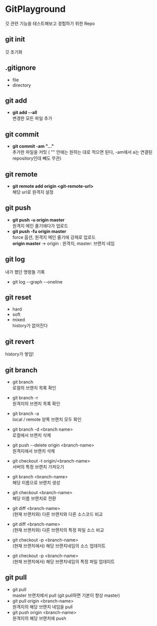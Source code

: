 # GitPlayground
깃 관련 기능을 테스트해보고 경험하기 위한 Repo

## git init
깃 초기화
## .gitignore
- file 
- directory
## git add 
- **git add --all** </br>변경한 모든 파일 추가
## git commit
- **git commit -am "..."**</br>추가한 파일을 커밋 ( "" 안에는 원하는 대로 적으면 된다, -am에서 a는 연결된 repository인데 빼도 무관)
## git remote
- **git remote add origin \<git-remote-url\>** </br>해당 url로 원격지 설정

## git push
- **git push -u origin master**  </br>원격지 메인 줄기에다가 업로드
- **git push -fu origin master** </br>force 옵션, 원격지 메인 줄기에 강제로 업로드
</br>**origin master** -> origin : 원격지, master: 브랜치 네임

## git log
내가 했던 명령들 기록
- git log --graph --oneline

## git reset
- hard
- soft
- mixed
<br/> history가 없어진다
## git revert
history가 쌓임!
## git branch
- git branch </br> 로컬의 브랜치 목록 확인
- git branch -r </br> 원격지의 브랜치 목록 확인
- git branch -a </br> local / remote 양쪽 브랜치 모두 확인
- git branch -d \<branch name\> </br> 로컬에서 브랜치 삭제
- git push --delete origin \<branch-name\> </br> 원격지에서 브랜치 삭제
- git checkout -t origin/\<branch-name\> </br> 서버의 특정 브랜치 가져오기

- git branch \<branch-name\> </br> 해당 이름으로 브랜치 생성
- git checkout \<branch-name\> </br> 해당 이름 브랜치로 전환

- git diff \<branch-name\> </br> (현재 브랜치와) 다른 브랜치와 다른 소스코드 비교
- git diff \<branch-name\> <file-name> </br> (현재 브랜치와) 다른 브랜치의 특정 파일 소스 비교
- git checkout -p \<branch-name\> </br>(현재 브랜치에서) 해당 브랜치네임의 소스 업데이트
- git checkout -p \<branch-name\> <file-name> </br>(현재 브랜치에서) 해당 브랜치네임의 특정 파일 업데이트

## git pull
- git pull </br> master 브랜치에서 pull (git pull하면 기본이 항상 master)
- git pull origin \<branch-name\> </br> 원격지의 해당 브랜치 네임을 pull
- git push origin \<branch-name\> </br> 원격지의 해당 브랜치에 push